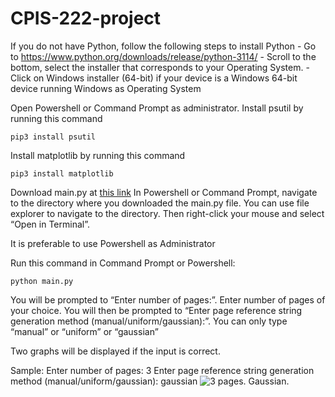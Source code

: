 # CPIS-222-project
If you do not have Python, follow the following steps to install Python
    - Go to https://www.python.org/downloads/release/python-3114/
    - Scroll to the bottom, select the installer that corresponds to your Operating System.
    - Click on Windows installer (64-bit) if your device is a Windows 64-bit device running Windows as Operating System

Open Powershell or Command Prompt as administrator.
Install psutil by running this command
```
pip3 install psutil
```
Install matplotlib by running this command
```
pip3 install matplotlib
```
Download main.py at [this link](https://github.com/tfulanchan/CPIS-222-project/blob/main/main.py)
In Powershell or Command Prompt, navigate to the directory where you downloaded the main.py file. You can use file explorer to navigate to the directory. Then right-click your mouse and select “Open in Terminal”. 

It is preferable to use Powershell as Administrator

Run this command in Command Prompt or Powershell:
```
python main.py
```
You will be prompted to “Enter number of pages:”. Enter number of pages of your choice.
You will then be prompted to “Enter page reference string generation method (manual/uniform/gaussian):”. You can only type “manual” or “uniform” or “gaussian”

Two graphs will be displayed if the input is correct.

Sample:
Enter number of pages: 3
Enter page reference string generation method (manual/uniform/gaussian): gaussian
![3 pages. Gaussian.](https://github.com/tfulanchan/CPIS-222-project/blob/main/sample.png)
